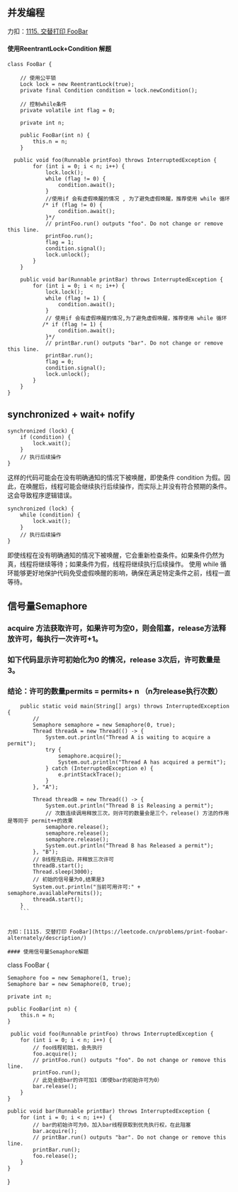 ## 并发编程

力扣：[1115. 交替打印 FooBar](https://leetcode.cn/problems/print-foobar-alternately/description/) 
#### 使用ReentrantLock+Condition 解题 

```
class FooBar {

    // 使用公平锁
    Lock lock = new ReentrantLock(true);
    private final Condition condition = lock.newCondition();
    
    // 控制while条件
    private volatile int flag = 0;

    private int n;

    public FooBar(int n) {
        this.n = n;
    }

  public void foo(Runnable printFoo) throws InterruptedException {
        for (int i = 0; i < n; i++) {
            lock.lock();
            while (flag != 0) {
                condition.await();
            }
            //使用if 会有虚假唤醒的情况 , 为了避免虚假唤醒，推荐使用 while 循环
           /* if (flag != 0) {
                condition.await();
            }*/
            // printFoo.run() outputs "foo". Do not change or remove this line.
            printFoo.run();
            flag = 1;
            condition.signal();
            lock.unlock();
        }
    }

    public void bar(Runnable printBar) throws InterruptedException {
        for (int i = 0; i < n; i++) {
            lock.lock();
            while (flag != 1) {
                condition.await();
            }
            // 使用if 会有虚假唤醒的情况,为了避免虚假唤醒，推荐使用 while 循环
           /* if (flag != 1) {
                condition.await();
            }*/
            // printBar.run() outputs "bar". Do not change or remove this line.
            printBar.run();
            flag = 0;
            condition.signal();
            lock.unlock();
        }
    }
}
```
## synchronized + wait+ nofify

```
synchronized (lock) {
    if (condition) {
        lock.wait();
    }
    // 执行后续操作
}
```

这样的代码可能会在没有明确通知的情况下被唤醒，即使条件 condition 为假。因此，在唤醒后，线程可能会继续执行后续操作，而实际上并没有符合预期的条件。这会导致程序逻辑错误。

```
synchronized (lock) {
    while (condition) {
        lock.wait();
    }
    // 执行后续操作
}
```
即使线程在没有明确通知的情况下被唤醒，它会重新检查条件。如果条件仍然为真，线程将继续等待；如果条件为假，线程将继续执行后续操作。
使用 while 循环能够更好地保护代码免受虚假唤醒的影响，确保在满足特定条件之前，线程一直等待。


## 信号量Semaphore
### acquire 方法获取许可，如果许可为空0，则会阻塞，release方法释放许可，每执行一次许可+1。
### 如下代码显示许可初始化为0 的情况，release 3次后，许可数量是3。
### 结论：许可的数量permits = permits+ n （n为release执行次数）

```
    public static void main(String[] args) throws InterruptedException {
        // 
        Semaphore semaphore = new Semaphore(0, true);
        Thread threadA = new Thread(() -> {
            System.out.println("Thread A is waiting to acquire a permit");
            try {
                semaphore.acquire();
                System.out.println("Thread A has acquired a permit");
            } catch (InterruptedException e) {
                e.printStackTrace();
            }
        }, "A");

        Thread threadB = new Thread(() -> {
            System.out.println("Thread B is Releasing a permit");
            // 次数连续调用释放三次，则许可的数量会是三个，release() 方法的作用是等同于 permit++的效果
            semaphore.release();
            semaphore.release();
            semaphore.release();
            System.out.println("Thread B has Released a permit");
        }, "B");
        // B线程先启动，并释放三次许可
        threadB.start();
        Thread.sleep(3000);
        // 初始的信号量为0,结果是3
        System.out.println("当前可用许可:" + semaphore.availablePermits());
        threadA.start();
    }
    ```


力扣：[1115. 交替打印 FooBar](https://leetcode.cn/problems/print-foobar-alternately/description/)

#### 使用信号量Semaphore解题

```
class FooBar {

    Semaphore foo = new Semaphore(1, true);
    Semaphore bar = new Semaphore(0, true);

    private int n;

    public FooBar(int n) {
        this.n = n;
    }

     public void foo(Runnable printFoo) throws InterruptedException {
        for (int i = 0; i < n; i++) {
            // foo线程初始1，会先执行
            foo.acquire();
            // printFoo.run() outputs "foo". Do not change or remove this line.
            printFoo.run();
            // 此处会给bar的许可加1（即使bar的初始许可为0）
            bar.release();
        }
    }

    public void bar(Runnable printBar) throws InterruptedException {
        for (int i = 0; i < n; i++) {
            // bar的初始许可为0，加入bar线程获取到优先执行权，在此阻塞
            bar.acquire();
            // printBar.run() outputs "bar". Do not change or remove this line.
            printBar.run();
            foo.release();
        }
    }
}
```


